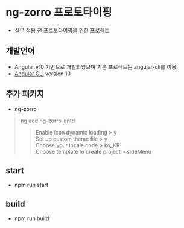 # ng-zorro 프로토타이핑

- 실무 적용 전 프로토타이핑을 위한 프로젝트

## 개발언어

- Angular v10 기반으로 개발되었으며 기본 프로젝트는 angular-cli를 이용.
- [Angular CLI](https://github.com/angular/angular-cli) version 10

## 추가 패키지

- ng-zorro
> ng add ng-zorro-antd<br>
>> Enable icon dynamic loading > y<br>
>> Set up custom theme file > y<br>
>> Choose your locale code > ko_KR<br>
>> Choose template to create project > sideMenu<br>


## start
- npm run start

## build
- npm run build
